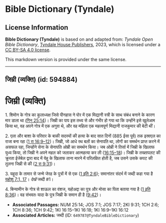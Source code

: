 # Bible Dictionary (Tyndale)

## License Information

**Bible Dictionary (Tyndale)** is based on and adapted from: _Tyndale Open Bible Dictionary_, [Tyndale House Publishers](https://tyndaleopenresources.com/), 2023, which is licensed under a [CC BY-SA 4.0 license](https://creativecommons.org/licenses/by-sa/4.0/legalcode.en).

This markdown version is provided under the same license.



--------------------------------

## जिम्री (व्यक्ति) (id: 594884)

जिम्री (व्यक्ति)
================

1\. शिमोन के गोत्र का कुलाध्यक्ष जिसे पीनहास ने पोर में एक मिद्यानी स्त्री के साथ संबंध बनाने के कारण मार डाला था ([गिन 25:14](https://ref.ly/Num25:14))। जिम्री का पाप इस तथ्य से और गंभीर हो गया था कि उन्होंने इसे खुलेआम किया था, वह अपने गोत्र में एक अगुवा थे, और वह महिला एक महत्वपूर्ण मिद्यानी राजकुमार की बेटी थीं।

2\. एला और बाशा के परिवार के बाकी सदस्यों की हत्या के बाद सात दिनों (885 ईसा पूर्व) तक इस्राएल का राजा बना रहा ([1 रा 16:9–12](https://ref.ly/1Kgs16:9-1Kgs16:12))। जिम्री, जो आधे रथ बलों का सेनापति था, लोगों का समर्थन प्राप्त करने में असफल रहा, जिन्होंने सेना के सेनापति ओम्री का समर्थन किया। जब ओम्री ने तिर्सा में जिम्री के खिलाफ युध्य किया, तो जिम्री ने अपने महल को जलाकर आत्महत्या कर ली ([16:15–18](https://ref.ly/1Kgs16:15-1Kgs16:18))। जिम्री के तख्तापलट की क्रूरता ईजेबेल द्वारा बाद में येहू के खिलाफ ताना मारने में परिलक्षित होती है, जब उसने उसके कपट की तुलना जिम्री से की ([2 रा 9:31](https://ref.ly/2Kgs9:31))।

3\. यहूदा के तामार से जन्मे जेरह के पुत्रों में से एक ([1 इति 2:6](https://ref.ly/1Chr2:6)); समानांतर संदर्भ में जब्दी कहा गया है [यहोशू 7:1, 17](https://ref.ly/Josh7:1,Josh7:17)। *देखें* जब्दी \#1।

4\. बिन्यामीन के गोत्र से शाऊल का वंशज, यहोअद्दा का पुत्र और मोसा का पिता बताया गया है ([1 इति 8:36](https://ref.ly/1Chr8:36))। वह संभवतः यादा के पुत्र जिम्री के समान ही है ([9:42](https://ref.ly/1Chr9:42))।

* **Associated Passages:** NUM 25:14; JOS 7:1; JOS 7:17; 2KI 9:31; 1CH 2:6; 1CH 8:36; 1CH 9:42; 1KI 16:15–1KI 16:18; 1KI 16:9–1KI 16:12
* **Associated Articles:** जब्दी (ID: `649787@TyndaleBibleDictionary`)

